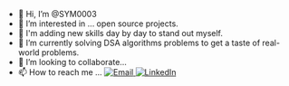 - 👋 Hi, I’m @SYM0003
- 👀 I’m interested in ... open source projects.
- 👀 I'm adding new skills day by day to stand out myself.
- 🌱 I’m currently solving DSA algorithms problems to get a taste of real-world problems.
- 💞️ I’m looking to collaborate...
- 📫 How to reach me ...
  <a href="mailto:shyamveramw7@gmail.com">
      <img src="https://img.icons8.com/color/48/000000/email.png" alt="Email" />
    </a>
    <a href="https://www.linkedin.com/in/shyam-verma-b61971231/" target="_blank" rel="noopener noreferrer">
      <img src="https://img.icons8.com/color/48/000000/linkedin.png" alt="LinkedIn" />
    </a>
